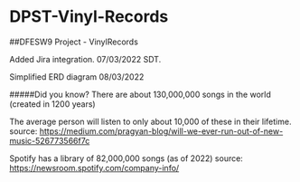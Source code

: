 # DPST-Vinyl-Records
##DFESW9 Project - VinylRecords

Added Jira integration. 07/03/2022 SDT.

Simplified ERD diagram 08/03/2022


#####Did you know?
There are about 130,000,000 songs in the world (created in 1200 years)

The average person will listen to only about 10,000 of these in their lifetime. source: https://medium.com/pragyan-blog/will-we-ever-run-out-of-new-music-526773566f7c

Spotify has a library of 82,000,000 songs (as of 2022) source: https://newsroom.spotify.com/company-info/


